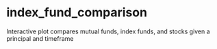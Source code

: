 # index_fund_comparison
Interactive plot compares mutual funds, index funds, and stocks given a principal and timeframe
